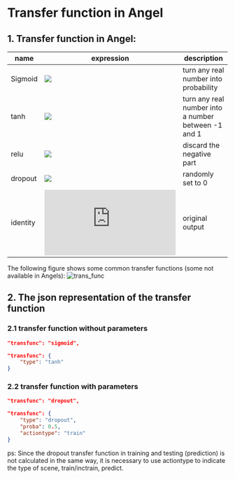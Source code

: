 # Transfer function in Angel

## 1. Transfer function in Angel:
name| expression| description
---|---|---
Sigmoid | ![](http://latex.codecogs.com/png.latex?\frac{1}{1+e^{-x}}) | turn any real number into probability
tanh | ![](http://latex.codecogs.com/png.latex?\frac{e^{x}-e^{-x}}{e^{x}+e^{-x}}) | turn any real number into a number between -1 and 1
relu | ![](http://latex.codecogs.com/png.latex?\max(0,x)) | discard the negative part
dropout | ![](http://latex.codecogs.com/png.latex?rand()%20<%20\eta) | randomly set to 0
identity| ![](http://latex.codecogs.com/png.latex?x) | original output
The following figure shows some common transfer functions (some not available in Angels):
![trans_func](../img/active_funcs.png)

## 2. The json representation of the transfer function
### 2.1 transfer function without parameters
```json
"transfunc": "sigmoid",

"transfunc": {
    "type": "tanh"
}
```

### 2.2 transfer function with parameters
```json
"transfunc": "dropout",

"transfunc": {
    "type": "dropout",
    "proba": 0.5,
    "actiontype": "train"
}
```

ps: Since the dropout transfer function in training and testing (prediction) is not calculated in the same way, it is necessary to use actiontype to indicate the type of scene, train/inctrain, predict.